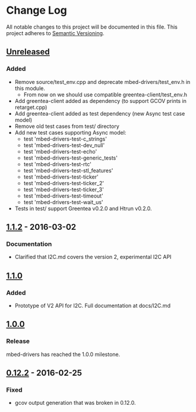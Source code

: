 # Change Log
All notable changes to this project will be documented in this file.
This project adheres to [Semantic Versioning](http://semver.org/).

## [Unreleased]
### Added
- Remove source/test_env.cpp and deprecate mbed-drivers/test_env.h in this module.
  - From now on we should use compatible greentea-client/test_env.h
- Add greentea-client added as dependency (to support GCOV prints in retarget.cpp)
- Add greentea-client added as test dependency (new Async test case model)
- Remove old test cases from test/ directory
- Add new test cases supporting Async model:
  - test 'mbed-drivers-test-c_strings'
  - test 'mbed-drivers-test-dev_null'
  - test 'mbed-drivers-test-echo'
  - test 'mbed-drivers-test-generic_tests'
  - test 'mbed-drivers-test-rtc'
  - test 'mbed-drivers-test-stl_features'
  - test 'mbed-drivers-test-ticker'
  - test 'mbed-drivers-test-ticker_2'
  - test 'mbed-drivers-test-ticker_3'
  - test 'mbed-drivers-test-timeout'
  - test 'mbed-drivers-test-wait_us'
- Tests in test/ support Greentea v0.2.0 and Htrun v0.2.0.

## [1.1.2] - 2016-03-02
### Documentation
- Clarified that I2C.md covers the version 2, experimental I2C API

## [1.1.0]
### Added
- Prototype of V2 API for I2C. Full documentation at docs/I2C.md

## [1.0.0]
### Release
mbed-drivers has reached the 1.0.0 milestone.

## [0.12.2] - 2016-02-25
### Fixed
- gcov output generation that was broken in 0.12.0.

[Unreleased]: https://github.com/ARMmbed/mbed-drivers/compare/v1.1.2...HEAD
[1.1.2]: https://github.com/ARMmbed/mbed-drivers/compare/v1.1.0...v1.1.2
[1.1.0]: https://github.com/ARMmbed/mbed-drivers/compare/v1.0.0...v1.1.0
[1.0.0]: https://github.com/ARMmbed/mbed-drivers/compare/v1.0.0...v0.12.2
[0.12.2]: https://github.com/ARMmbed/mbed-drivers/compare/v0.12.1...v0.12.2
